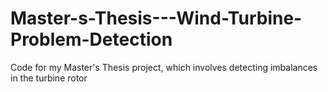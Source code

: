 # Master-s-Thesis---Wind-Turbine-Problem-Detection
Code for my Master's Thesis project, which involves detecting imbalances in the turbine rotor
